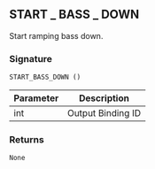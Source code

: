 ## START \_  BASS \_  DOWN

Start ramping bass down.


### Signature

`START_BASS_DOWN ()`


| Parameter | Description |
| --- | --- |
| int | Output Binding ID |



### Returns

`None`